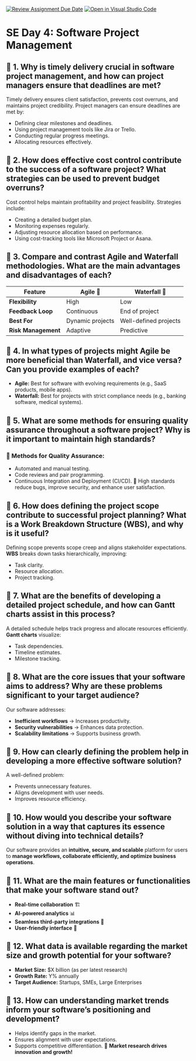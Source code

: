 [![Review Assignment Due Date](https://classroom.github.com/assets/deadline-readme-button-22041afd0340ce965d47ae6ef1cefeee28c7c493a6346c4f15d667ab976d596c.svg)](https://classroom.github.com/a/9pw6JKcu)
[![Open in Visual Studio Code](https://classroom.github.com/assets/open-in-vscode-2e0aaae1b6195c2367325f4f02e2d04e9abb55f0b24a779b69b11b9e10269abc.svg)](https://classroom.github.com/online_ide?assignment_repo_id=18490625&assignment_repo_type=AssignmentRepo)
#  SE Day 4: Software Project Management

## 🔹 1. Why is timely delivery crucial in software project management, and how can project managers ensure that deadlines are met?
Timely delivery ensures client satisfaction, prevents cost overruns, and maintains project credibility. Project managers can ensure deadlines are met by:
- Defining clear milestones and deadlines.
- Using project management tools like Jira or Trello.
- Conducting regular progress meetings.
- Allocating resources effectively.

## 🔹 2. How does effective cost control contribute to the success of a software project? What strategies can be used to prevent budget overruns?
Cost control helps maintain profitability and project feasibility. Strategies include:
- Creating a detailed budget plan.
- Monitoring expenses regularly.
- Adjusting resource allocation based on performance.
- Using cost-tracking tools like Microsoft Project or Asana.

## 🔹 3. Compare and contrast Agile and Waterfall methodologies. What are the main advantages and disadvantages of each?
| Feature         | Agile 🏃 | Waterfall 🚰 |
|----------------|---------|-------------|
| **Flexibility** | High | Low |
| **Feedback Loop** | Continuous | End of project |
| **Best For** | Dynamic projects | Well-defined projects |
| **Risk Management** | Adaptive | Predictive |

## 🔹 4. In what types of projects might Agile be more beneficial than Waterfall, and vice versa? Can you provide examples of each?
- **Agile:** Best for software with evolving requirements (e.g., SaaS products, mobile apps).
- **Waterfall:** Best for projects with strict compliance needs (e.g., banking software, medical systems).

## 🔹 5. What are some methods for ensuring quality assurance throughout a software project? Why is it important to maintain high standards?
### 🔧 Methods for Quality Assurance:
- Automated and manual testing.
- Code reviews and pair programming.
- Continuous Integration and Deployment (CI/CD).
📌 High standards reduce bugs, improve security, and enhance user satisfaction.

## 🔹 6. How does defining the project scope contribute to successful project planning? What is a Work Breakdown Structure (WBS), and why is it useful?
Defining scope prevents scope creep and aligns stakeholder expectations. **WBS** breaks down tasks hierarchically, improving:
- Task clarity.
- Resource allocation.
- Project tracking.

## 🔹 7. What are the benefits of developing a detailed project schedule, and how can Gantt charts assist in this process?
A detailed schedule helps track progress and allocate resources efficiently. **Gantt charts** visualize:
- Task dependencies.
- Timeline estimates.
- Milestone tracking.

## 🔹 8. What are the core issues that your software aims to address? Why are these problems significant to your target audience?
Our software addresses:
- **Inefficient workflows** → Increases productivity.
- **Security vulnerabilities** → Enhances data protection.
- **Scalability limitations** → Supports business growth.

## 🔹 9. How can clearly defining the problem help in developing a more effective software solution?
A well-defined problem:
- Prevents unnecessary features.
- Aligns development with user needs.
- Improves resource efficiency.

## 🔹 10. How would you describe your software solution in a way that captures its essence without diving into technical details?
Our software provides an **intuitive, secure, and scalable** platform for users to **manage workflows, collaborate efficiently, and optimize business operations**.

## 🔹 11. What are the main features or functionalities that make your software stand out?
- **Real-time collaboration** 🏗️
- **AI-powered analytics** 📊
- **Seamless third-party integrations** 🔗
- **User-friendly interface** 🎨

## 🔹 12. What data is available regarding the market size and growth potential for your software?
- **Market Size:** $X billion (as per latest research)
- **Growth Rate:** Y% annually
- **Target Audience:** Startups, SMEs, Large Enterprises

## 🔹 13. How can understanding market trends inform your software’s positioning and development?
- Helps identify gaps in the market.
- Ensures alignment with user expectations.
- Supports competitive differentiation.
📌 **Market research drives innovation and growth!**
